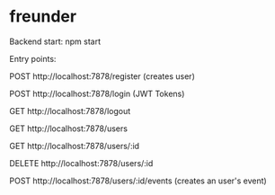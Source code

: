# freunder
Backend start: npm start

Entry points:

POST http://localhost:7878/register (creates user)

POST http://localhost:7878/login (JWT Tokens)

GET http://localhost:7878/logout


GET http://localhost:7878/users

GET http://localhost:7878/users/:id

DELETE http://localhost:7878/users/:id


POST http://localhost:7878/users/:id/events (creates an user's event)
